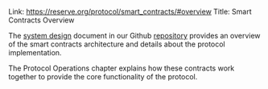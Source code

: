 Link: https://reserve.org/protocol/smart_contracts/#overview
Title: Smart Contracts Overview

The [system design](https://github.com/reserve-protocol/protocol/blob/master/docs/system-design.md) document in our Github [repository](https://github.com/reserve-protocol/protocol) provides an overview of the smart contracts architecture and details about the protocol implementation.

The Protocol Operations chapter explains how these contracts work together to provide the core functionality of the protocol.
